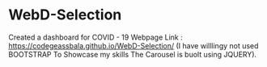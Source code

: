 # WebD-Selection
Created a dashboard for COVID - 19
Webpage Link : https://codegeassbala.github.io/WebD-Selection/
(I have willlingy not used BOOTSTRAP To Showcase my skills The Carousel is buolt using JQUERY).
